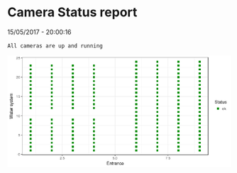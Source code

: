 Camera Status report
================
15/05/2017 - 20:00:16

    All cameras are up and running

![](camreport_files/figure-markdown_github/unnamed-chunk-2-1.png)
